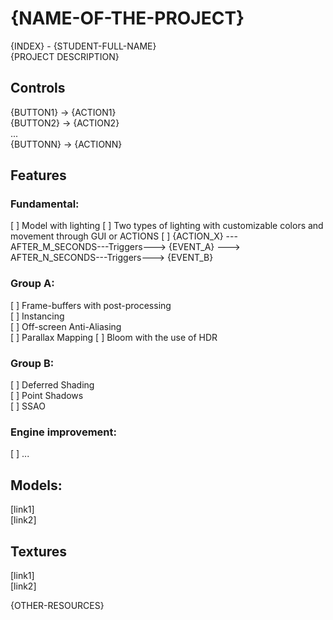 # {NAME-OF-THE-PROJECT}

{INDEX} - {STUDENT-FULL-NAME}  
{PROJECT DESCRIPTION}

## Controls

{BUTTON1} -> {ACTION1}  
{BUTTON2} -> {ACTION2}  
...  
{BUTTONN} -> {ACTIONN}

## Features

### Fundamental:

[ ] Model with lighting
[ ] Two types of lighting with customizable colors and movement through GUI or ACTIONS
[ ] {ACTION_X} --- AFTER_M_SECONDS---Triggers---> {EVENT_A} ---> AFTER_N_SECONDS---Triggers---> {EVENT_B}

### Group A:

[ ] Frame-buffers with post-processing   
[ ] Instancing  
[ ] Off-screen Anti-Aliasing  
[ ] Parallax Mapping
[ ] Bloom with the use of HDR

### Group B:

[ ] Deferred Shading  
[ ] Point Shadows  
[ ] SSAO

### Engine improvement:

[ ] ...

## Models:

[link1]   
[link2]

## Textures

[link1]  
[link2]

{OTHER-RESOURCES}